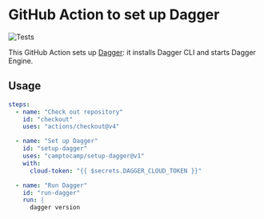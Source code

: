 # GitHub Action to set up Dagger

![Tests](https://github.com/camptocamp/setup-dagger/actions/workflows/tests.yaml/badge.svg?branch=main)

This GitHub Action sets up [Dagger](https://dagger.io): it installs Dagger CLI and starts Dagger Engine.

## Usage

```yaml
steps:
  - name: "Check out repository"
    id: "checkout"
    uses: "actions/checkout@v4"

  - name: "Set up Dagger"
    id: "setup-dagger"
    uses: "camptocamp/setup-dagger@v1"
    with:
      cloud-token: "{{ $secrets.DAGGER_CLOUD_TOKEN }}"

  - name: "Run Dagger"
    id: "run-dagger"
    run: |
      dagger version
```
